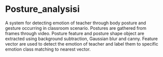 # Posture_analysisi
A system for detecting emotion of teacher through body posture and gesture occurring in classroom scenario. 
Postures are gathered from frames through video. Posture feature and posture shape object are extracted using
background subtraction, Gaussian blur and canny. Feature vector are used to detect the emotion of teacher and 
label them to specific emotion class matching to nearest vector.
